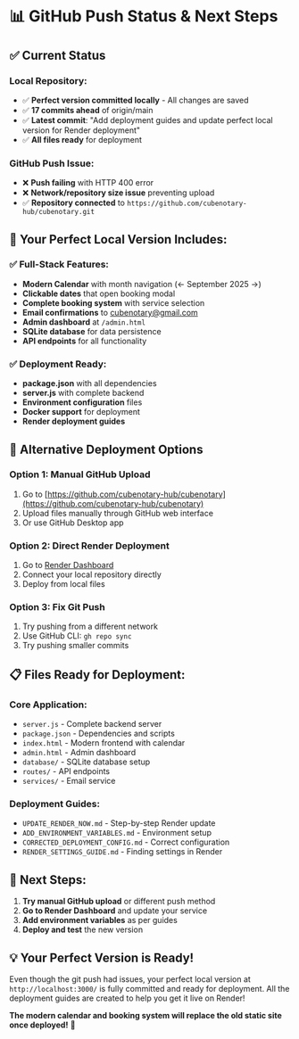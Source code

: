 # 📊 **GitHub Push Status & Next Steps**

## ✅ **Current Status**

### **Local Repository:**
- ✅ **Perfect version committed locally** - All changes are saved
- ✅ **17 commits ahead** of origin/main
- ✅ **Latest commit**: "Add deployment guides and update perfect local version for Render deployment"
- ✅ **All files ready** for deployment

### **GitHub Push Issue:**
- ❌ **Push failing** with HTTP 400 error
- ❌ **Network/repository size issue** preventing upload
- ✅ **Repository connected** to `https://github.com/cubenotary-hub/cubenotary.git`

## 🎯 **Your Perfect Local Version Includes:**

### **✅ Full-Stack Features:**
- **Modern Calendar** with month navigation (← September 2025 →)
- **Clickable dates** that open booking modal
- **Complete booking system** with service selection
- **Email confirmations** to cubenotary@gmail.com
- **Admin dashboard** at `/admin.html`
- **SQLite database** for data persistence
- **API endpoints** for all functionality

### **✅ Deployment Ready:**
- **package.json** with all dependencies
- **server.js** with complete backend
- **Environment configuration** files
- **Docker support** for deployment
- **Render deployment guides**

## 🚀 **Alternative Deployment Options**

### **Option 1: Manual GitHub Upload**
1. Go to [https://github.com/cubenotary-hub/cubenotary](https://github.com/cubenotary-hub/cubenotary)
2. Upload files manually through GitHub web interface
3. Or use GitHub Desktop app

### **Option 2: Direct Render Deployment**
1. Go to [Render Dashboard](https://dashboard.render.com)
2. Connect your local repository directly
3. Deploy from local files

### **Option 3: Fix Git Push**
1. Try pushing from a different network
2. Use GitHub CLI: `gh repo sync`
3. Try pushing smaller commits

## 📋 **Files Ready for Deployment:**

### **Core Application:**
- `server.js` - Complete backend server
- `package.json` - Dependencies and scripts
- `index.html` - Modern frontend with calendar
- `admin.html` - Admin dashboard
- `database/` - SQLite database setup
- `routes/` - API endpoints
- `services/` - Email service

### **Deployment Guides:**
- `UPDATE_RENDER_NOW.md` - Step-by-step Render update
- `ADD_ENVIRONMENT_VARIABLES.md` - Environment setup
- `CORRECTED_DEPLOYMENT_CONFIG.md` - Correct configuration
- `RENDER_SETTINGS_GUIDE.md` - Finding settings in Render

## 🎯 **Next Steps:**

1. **Try manual GitHub upload** or different push method
2. **Go to Render Dashboard** and update your service
3. **Add environment variables** as per guides
4. **Deploy and test** the new version

## 💡 **Your Perfect Version is Ready!**

Even though the git push had issues, your perfect local version at `http://localhost:3000/` is fully committed and ready for deployment. All the deployment guides are created to help you get it live on Render!

**The modern calendar and booking system will replace the old static site once deployed!** 🚀
